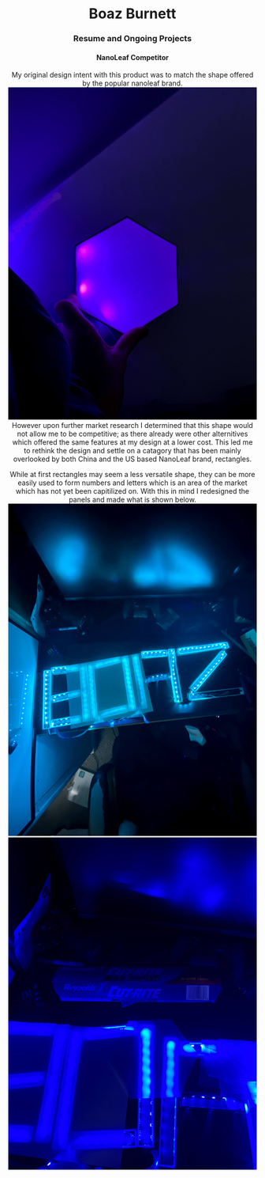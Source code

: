 <h1 align="center">Boaz Burnett</h1>
<h3 align="center">Resume and Ongoing Projects</h3>


<h4 align="center">NanoLeaf Competitor</h4>


<p align="center">
  My original design intent with this product was to match the shape offered by the popular nanoleaf brand. 
   <img src="https://github.com/Boaztheostrich/Boaztheostrich.github.io/blob/main/images/Photos/IMG_2594.jpg?raw=true">
  However upon further market research I determined that this shape would not allow me to be competitive; as there already were other alternitives which offered the same features at my design at a lower cost. This led me to rethink the design and settle on a catagory that has been mainly overlooked by both China and the US based NanoLeaf brand, rectangles.  
</p>

<p align="center">
While at first rectangles may seem a less versatile shape, they can be more easily used to form numbers and letters which is an area of the market which has not yet been capitilized on. With this in mind I redesigned the panels and made what is shown below.
  <img src="https://github.com/Boaztheostrich/Boaztheostrich.github.io/blob/main/images/Photos/64720297421__4100A3D1-11A5-4C43-82FC-CC53B507D0D0.jpg?raw=true">
  <img src="https://github.com/Boaztheostrich/Boaztheostrich.github.io/blob/main/images/Photos/64720334915__FC7757E4-C45C-480A-92CA-59B91B15B3D9.jpg?raw=true">
</p>
